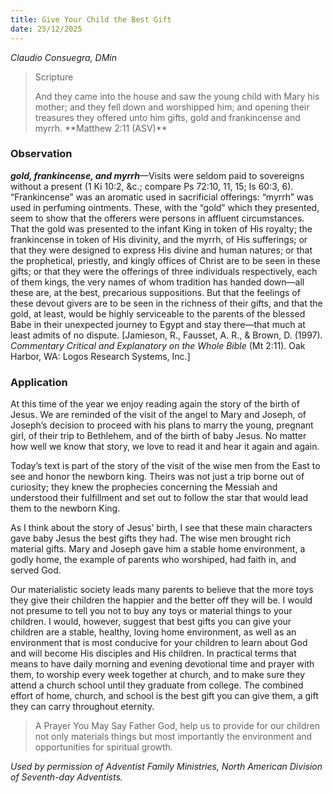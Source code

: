 ```yaml
---
title: Give Your Child the Best Gift
date: 25/12/2025
---
```


_Claudio Consuegra, DMin_

> <p>Scripture</p>
> And they came into the house and saw the young child with Mary his mother; and they fell down and worshipped him; and opening their treasures they offered unto him gifts, gold and frankincense and myrrh. **Matthew 2:11 (ASV)**

### Observation

_**gold, frankincense, and myrrh**_—Visits were seldom paid to sovereigns without a present (1 Ki 10:2, &c.; compare Ps 72:10, 11, 15; Is 60:3, 6). “Frankincense” was an aromatic used in sacrificial offerings: “myrrh” was used in perfuming ointments. These, with the “gold” which they presented, seem to show that the offerers were persons in affluent circumstances. That the gold was presented to the infant King in token of His royalty; the frankincense in token of His divinity, and the myrrh, of His sufferings; or that they were designed to express His divine and human natures; or that the prophetical, priestly, and kingly offices of Christ are to be seen in these gifts; or that they were the offerings of three individuals respectively, each of them kings, the very names of whom tradition has handed down—all these are, at the best, precarious suppositions. But that the feelings of these devout givers are to be seen in the richness of their gifts, and that the gold, at least, would be highly serviceable to the parents of the blessed Babe in their unexpected journey to Egypt and stay there—that much at least admits of no dispute. [Jamieson, R., Fausset, A. R., & Brown, D. (1997). _Commentary Critical and Explanatory on the Whole Bible_ (Mt 2:11). Oak Harbor, WA: Logos Research Systems, Inc.]

### Application

At this time of the year we enjoy reading again the story of the birth of Jesus. We are reminded of the visit of the angel to Mary and Joseph, of Joseph’s decision to proceed with his plans to marry the young, pregnant girl, of their trip to Bethlehem, and of the birth of baby Jesus. No matter how well we know that story, we love to read it and hear it again and again.

Today’s text is part of the story of the visit of the wise men from the East to see and honor the newborn king. Theirs was not just a trip borne out of curiosity; they knew the prophecies concerning the Messiah and understood their fulfillment and set out to follow the star that would lead them to the newborn King.

As I think about the story of Jesus’ birth, I see that these main characters gave baby Jesus the best gifts they had. The wise men brought rich material gifts. Mary and Joseph gave him a stable home environment, a godly home, the example of parents who worshiped, had faith in, and served God.

Our materialistic society leads many parents to believe that the more toys they give their children the happier and the better off they will be. I would not presume to tell you not to buy any toys or material things to your children. I would, however, suggest that best gifts you can give your children are a stable, healthy, loving home environment, as well as an environment that is most conducive for your children to learn about God and will become His disciples and His children. In practical terms that means to have daily morning and evening devotional time and prayer with them, to worship every week together at church, and to make sure they attend a church school until they graduate from college. The combined effort of home, church, and school is the best gift you can give them, a gift they can carry throughout eternity.

> <callout>A Prayer You May Say</callout>
> Father God, help us to provide for our children not only materials things but most importantly the environment and opportunities for spiritual growth.

_Used by permission of Adventist Family Ministries, North American Division of Seventh-day Adventists._